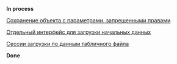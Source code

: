 **In process**

[Сохранение объекта с параметрами, запрещенными правами](Сохранение%20объекта%20с%20параметрами,%20запрещенными%20правами.md)

[Отдельный интерфейс для загрузки начальных данных](Отдельный%20интерфейс%20для%20загрузки%20начальных%20данных.md)

[Сессии загрузки по данным табличного файла](Сессии%20загрузки%20по%20данным%20табличного%20файла.md)


**Done**

